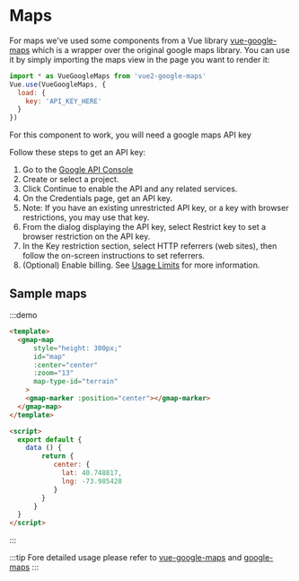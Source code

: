 # Maps

<script>
module.exports = {
 data () {
    return {
       center: {
         lat: 40.748817,
         lng: -73.985428
       }
    }
  }
}
</script>


For maps we've used some components from a Vue library [vue-google-maps](https://github.com/xkjyeah/vue-google-maps) which is a
wrapper over the original google maps library.
You can use it by simply importing the maps view in the page you want to render it:
```js
import * as VueGoogleMaps from 'vue2-google-maps'
Vue.use(VueGoogleMaps, {
  load: {
    key: 'API_KEY_HERE'
  }
})
```

For this component to work, you will need a google maps API key

Follow these steps to get an API key:

1. Go to the [Google API Console](https://console.developers.google.com/flows/enableapi?apiid=maps_backend,geocoding_backend,directions_backend,distance_matrix_backend,elevation_backend,places_backend&reusekey=true&pli=1)
2. Create or select a project.
3. Click Continue to enable the API and any related services.
4. On the Credentials page, get an API key.
5. Note: If you have an existing unrestricted API key, or a key with browser restrictions, you may use that key.
6. From the dialog displaying the API key, select Restrict key to set a browser restriction on the API key.
7. In the Key restriction section, select HTTP referrers (web sites), then follow the on-screen instructions to set referrers.
8. (Optional) Enable billing. See [Usage Limits](https://developers.google.com/maps/documentation/javascript/usage) for more information.

## Sample maps

:::demo
```html
<template>
  <gmap-map
      style="height: 300px;"
      id="map"
      :center="center"
      :zoom="13"
      map-type-id="terrain"
    >
    <gmap-marker :position="center"></gmap-marker>
  </gmap-map>
</template>

<script>
  export default {
    data () {
        return {
           center: {
             lat: 40.748817,
             lng: -73.985428
           }
        }
      }
  }
</script>
```
:::

:::tip
Fore detailed usage please refer to [vue-google-maps](https://github.com/xkjyeah/vue-google-maps)
and [google-maps](https://developers.google.com/maps/documentation/javascript/)
:::

